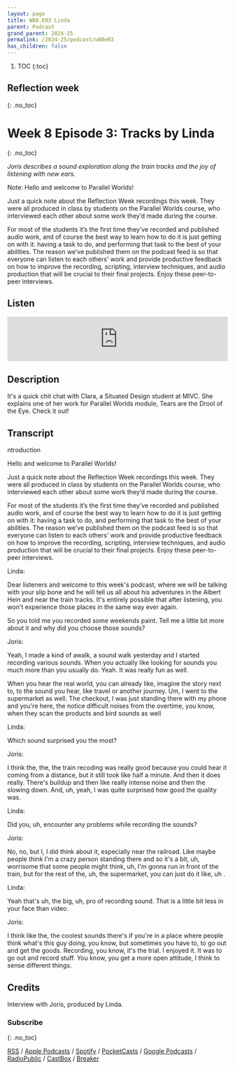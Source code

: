 ```yaml
---
layout: page
title: W08.E03 Linda
parent: Podcast
grand_parent: 2024-25
permalink: /2024-25/podcast/w08e03
has_children: false
---
```




1. TOC
{:toc}

## Reflection week
{: .no_toc}


# Week 8 Episode 3: Tracks by Linda
{: .no_toc}


_Joris describes a sound exploration along the train tracks and the joy of listening with new ears._

Note: Hello and welcome to Parallel Worlds!

Just a quick note about the Reflection Week recordings this week. They were all produced in class by students on the Parallel Worlds course, who interviewed each other about some work they’d made during the course.

For most of the students it’s the first time they’ve recorded and published audio work, and of course the best way to learn how to do it is just getting on with it: having a task to do, and performing that task to the best of your abilities. The reason we’ve published them on the podcast feed is so that everyone can listen to each others’ work and provide productive feedback on how to improve the recording, scripting, interview techniques, and audio production that will be crucial to their final projects. Enjoy these peer-to-peer interviews.

## Listen

<iframe src="https://anchor.fm/olliepalmer/embed/episodes/2021-W7-E3-Reflection-Tracks-by-Linda-evn1oa" height="102px" width="100%" frameborder="0" scrolling="no"></iframe>

## Description

It's a quick chit chat with Clara, a Situated Design student at MIVC. She explains one of her work for Parallel Worlds module, Tears are the Drool of the Eye. Check it out!


## Transcript

ntroduction

Hello and welcome to Parallel Worlds!

Just a quick note about the Reflection Week recordings this week. They were all produced in class by students on the Parallel Worlds course, who interviewed each other about some work they’d made during the course.

For most of the students it’s the first time they’ve recorded and published audio work, and of course the best way to learn how to do it is just getting on with it: having a task to do, and performing that task to the best of your abilities. The reason we’ve published them on the podcast feed is so that everyone can listen to each others’ work and provide productive feedback on how to improve the recording, scripting, interview techniques, and audio production that will be crucial to their final projects. Enjoy these peer-to-peer interviews.


Linda:

Dear listeners and welcome to this week's podcast, where we will be talking with your slip bone and he will tell us all about his adventures in the Albert Hein and near the train tracks. It's entirely possible that after listening, you won't experience those places in the same way ever again.

So you told me you recorded some weekends paint. Tell me a little bit more about it and why did you choose those sounds?

Joris:

Yeah, I made a kind of awalk, a sound walk yesterday and I started recording various sounds. When you actually like looking for sounds you much more than you usually do. Yeah. It was really fun as well.

When you hear the real world, you can already like, imagine the story next to, to the sound you hear, like travel or another journey. Um, I went to the supermarket as well. The checkout, I was just standing there with my phone and you're here, the notice difficult noises from the overtime, you know, when they scan the products and bird sounds as well

Linda:

Which sound surprised you the most?

Joris:

I think the, the, the train recoding was really good because you could hear it coming from a distance, but it still took like half a minute. And then it does really. There's buildup and then like really intense noise and then the slowing down. And, uh, yeah, I was quite surprised how good the quality was.

Linda:

Did you, uh, encounter any problems while recording the sounds?

Joris:

No, no, but I, I did think about it, especially near the railroad. Like maybe people think I'm a crazy person standing there and so it's a bit, uh, worrisome that some people might think, uh, I'm gonna run in front of the train, but for the rest of the, uh, the supermarket, you can just do it like, uh .

Linda:

Yeah that's uh, the big, uh, pro of recording sound. That is a little bit less in your face than video.

Joris:

I think like the, the coolest sounds there's if you're in a place where people think what's this guy doing, you know, but sometimes you have to, to go out and get the goods. Recording, you know, it's the trial. I enjoyed it.
It was to go out and record stuff. You know, you get a more open attitude, I think to sense different things.



## Credits

Interview with Joris, produced by Linda.


### Subscribe
{: .no_toc}

[RSS](https://anchor.fm/s/1884b008/podcast/rss) / [Apple Podcasts](https://podcasts.apple.com/gb/podcast/parallel-worlds/id1504529134) / [Spotify](https://open.spotify.com/show/3L3RhKaoqQZoU9fIcLuZjz) / [PocketCasts](https://pca.st/ha20534r) / [Google Podcasts](https://www.google.com/podcasts?feed=aHR0cHM6Ly9hbmNob3IuZm0vcy8xODg0YjAwOC9wb2RjYXN0L3Jzcw%3D%3D) / [RadioPublic](https://radiopublic.com/parallel-worlds-WzVy1K) / [CastBox](https://castbox.fm/channel/id2710471?utm_source=podcaster&utm_medium=dlink&utm_campaign=c_2710471&utm_content=Parallel%20Worlds-CastBox_FM) / [Breaker](https://www.breaker.audio/parallel-worlds)

